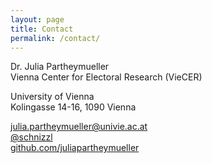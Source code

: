 ```yaml
---
layout: page
title: Contact
permalink: /contact/
---
```



<p>Dr. Julia Partheymueller<br/>
Vienna Center for Electoral Research (VieCER)<p/>

<p>University of Vienna<br/>
Kolingasse 14-16, 1090 Vienna<p/>

<p><i class="fas fa-envelope"></i>  <a href="mailto:julia.partheymueller@univie.ac.at"> julia.partheymueller@univie.ac.at</a><br/>
<i class="fab fa-twitter"></i><a href="https://twitter.com/schnizzl"> @schnizzl</a><br/>
<i class="fab fa-github"></i>  <a href="https://github.com/juliapartheymueller">github.com/juliapartheymueller</a><br/>
